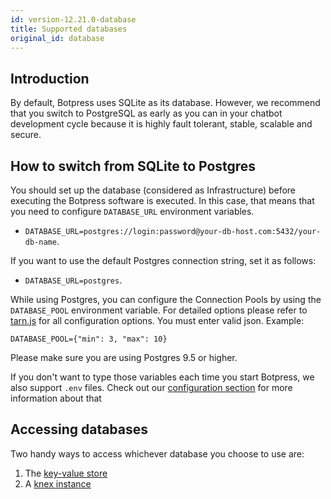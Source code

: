 ```yaml
---
id: version-12.21.0-database
title: Supported databases
original_id: database
---
```


## Introduction
By default, Botpress uses SQLite as its database. However, we recommend that you switch to PostgreSQL as early as you can in your chatbot development cycle because it is highly fault tolerant, stable, scalable and secure.

## How to switch from SQLite to Postgres
You should set up the database (considered as Infrastructure) before executing the Botpress software is executed.
In this case, that means that you need to configure `DATABASE_URL` environment variables.

- `DATABASE_URL=postgres://login:password@your-db-host.com:5432/your-db-name`.

If you want to use the default Postgres connection string, set it as follows:

- `DATABASE_URL=postgres`.

While using Postgres, you can configure the Connection Pools by using the `DATABASE_POOL` environment variable. For detailed options please refer to [tarn.js](https://github.com/vincit/tarn.js) for all configuration options. You must enter valid json. Example:

`DATABASE_POOL={"min": 3, "max": 10}`

Please make sure you are using Postgres 9.5 or higher.

If you don't want to type those variables each time you start Botpress, we also support `.env` files. Check out our [configuration section](../advanced/configuration) for more information about that


## Accessing databases
Two handy ways to access whichever database you choose to use are:
1. The [key-value store](https://botpress.com/reference/modules/_botpress_sdk_.kvs.html)
2. A [knex instance](http://knexjs.org/)
